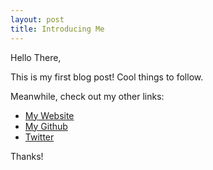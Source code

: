 ```yaml
---
layout: post
title: Introducing Me
---
```


Hello There,

This is my first blog post! Cool things to follow.

Meanwhile, check out my other links:

* [My Website](http://syedwasihaider.github.io)
* [My Github](http://github.com/syedwasihaider)
* [Twitter](http://twitter.com/wasihaiderdev)

Thanks!
